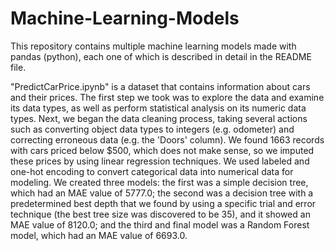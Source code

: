 # Machine-Learning-Models
This repository contains multiple machine learning models made with pandas (python), each one of which is described in detail in the README file.

"PredictCarPrice.ipynb" is a dataset that contains information about cars and their prices. The first step we took was to explore the data and examine its data types, as well as perform statistical analysis on its numeric data types. Next, we began the data cleaning process, taking several actions such as converting object data types to integers (e.g. odometer) and correcting erroneous data (e.g. the 'Doors' column). We found 1663 records with cars priced below $500, which does not make sense, so we imputed these prices by using linear regression techniques. We used labeled and one-hot encoding to convert categorical data into numerical data for modeling. We created three models: the first was a simple decision tree, which had an MAE value of 5777.0; the second was a decision tree with a predetermined best depth that we found by using a specific trial and error technique (the best tree size was discovered to be 35), and it showed an MAE value of 8120.0; and the third and final model was a Random Forest model, which had an MAE value of 6693.0.
